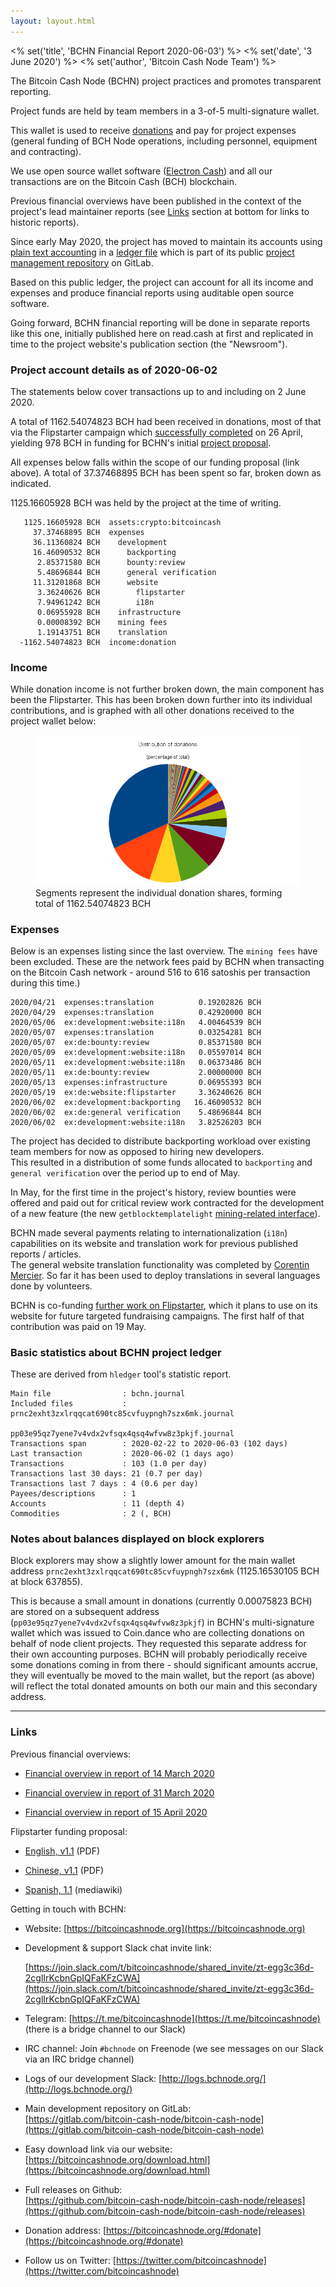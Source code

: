 ```yaml
---
layout: layout.html
---
```


<% set('title', 'BCHN Financial Report 2020-06-03') %>
<% set('date', '3 June 2020') %>
<% set('author', 'Bitcoin Cash Node Team') %>

The Bitcoin Cash Node (BCHN) project practices and promotes transparent reporting.

Project funds are held by team members in a 3-of-5 multi-signature wallet.

This wallet is used to receive [donations](https://bitcoincashnode.org/#donate) and pay for project expenses (general funding of BCH Node operations, including personnel, equipment and contracting).

We use open source wallet software ([Electron Cash](https://www.electroncash.org/)) and all our transactions are on the Bitcoin Cash (BCH) blockchain.

Previous financial overviews have been published in the context of the project's lead maintainer reports (see [Links](https://read.cash/@bitcoincashnode/bchn-financial-report-2020-06-03-d2a0232f#links) section at bottom for links to historic reports).

Since early May 2020, the project has moved to maintain its accounts using [plain text accounting](https://plaintextaccounting.org/) in a [ledger file](https://gitlab.com/bitcoin-cash-node/bchn-project-management/bchn-pm-public/-/blob/master/finance/bookkeeping/prnc2exht3zxlrqqcat690tc85cvfuypngh7szx6mk.journal) which is part of its public [project management repository](https://gitlab.com/bitcoin-cash-node/bchn-project-management/bchn-pm-public) on GitLab.

Based on this public ledger, the project can account for all its income and expenses and produce financial reports using auditable open source software.

Going forward, BCHN financial reporting will be done in separate reports like this one, initially published here on read.cash at first and replicated in time to the project website's publication section (the "Newsroom").

### Project account details as of 2020-06-02

The statements below cover transactions up to and including on 2 June 2020.

A total of 1162.54074823 BCH had been received in donations, most of that via the Flipstarter campaign which [successfully completed](https://bitcoincashnode.org/en/newsroom/bchn-flipstarted) on 26 April, yielding 978 BCH in funding for BCHN's initial [project proposal](https://gitlab.com/bitcoin-cash-node/bchn-project-management/bchn-pm-public/-/raw/master/finance/funding/campaigns/2020-q2-flipstarter/pdf/Bitcoin_Cash_Node_Flipstarter_Funding_Proposal_v1_1.pdf).

All expenses below falls within the scope of our funding proposal (link above). A total of 37.37468895 BCH has been spent so far, broken down as indicated.

1125.16605928 BCH was held by the project at the time of writing.

       1125.16605928 BCH  assets:crypto:bitcoincash
         37.37468895 BCH  expenses
         36.11360824 BCH    development
         16.46090532 BCH      backporting
          2.85371580 BCH      bounty:review
          5.48696844 BCH      general verification
         11.31201868 BCH      website
          3.36240626 BCH        flipstarter
          7.94961242 BCH        i18n
          0.06955928 BCH    infrastructure
          0.00008392 BCH    mining fees
          1.19143751 BCH    translation
      -1162.54074823 BCH  income:donation

### Income

While donation income is not further broken down, the main component has been the Flipstarter. This has been broken down further into its individual contributions, and is graphed with all other donations received to the project wallet below:

<figure class="text-center">
    <img src="/static/img/newsroom/2020-06-03/donations.png" class="img-fluid rounded">
    <figcaption>Segments represent the individual donation shares, forming total of 1162.54074823 BCH</figcaption>
</figure>

### Expenses

Below is an expenses listing since the last overview. The `mining fees` have been excluded. These are the network fees paid by BCHN when transacting on the Bitcoin Cash network - around 516 to 616 satoshis per transaction during this time.)

    2020/04/21  expenses:translation          0.19202826 BCH
    2020/04/29  expenses:translation          0.42920000 BCH
    2020/05/06  ex:development:website:i18n   4.00464539 BCH
    2020/05/07  expenses:translation          0.03254281 BCH
    2020/05/07  ex:de:bounty:review           0.85371580 BCH
    2020/05/09  ex:development:website:i18n   0.05597014 BCH
    2020/05/11  ex:development:website:i18n   0.06373486 BCH
    2020/05/11  ex:de:bounty:review           2.00000000 BCH
    2020/05/13  expenses:infrastructure       0.06955393 BCH
    2020/05/19  ex:de:website:flipstarter     3.36240626 BCH
    2020/06/02  ex:development:backporting   16.46090532 BCH
    2020/06/02  ex:de:general verification    5.48696844 BCH
    2020/06/02  ex:development:website:i18n   3.82526203 BCH

The project has decided to distribute backporting workload over existing team members for now as opposed to hiring new developers.  
This resulted in a distribution of some funds allocated to `backporting` and `general verification` over the period up to end of May.

In May, for the first time in the project's history, review bounties were offered and paid out for critical review work contracted for the development of a new feature (the new `getblocktemplatelight` [mining-related interface](https://read.cash/@bitcoincashnode/bchn-technical-bulletin-2020-05-04-51b0305f)).

BCHN made several payments relating to internationalization (`i18n`) capabilities on its website and translation work for previous published reports / articles.  
The general website translation functionality was completed by [Corentin Mercier](https://merc1er.com/). So far it has been used to deploy translations in several languages done by volunteers.

BCHN is co-funding [further work on Flipstarter](https://read.cash/@flipstarter/flipstarter-next-step-easy-to-deploy-same-user-experience-9fd8a8c1), which it plans to use on its website for future targeted fundraising campaigns. The first half of that contribution was paid on 19 May.

### Basic statistics about BCHN project ledger

These are derived from `hledger` tool's statistic report.

    Main file                : bchn.journal
    Included files           : prnc2exht3zxlrqqcat690tc85cvfuypngh7szx6mk.journal
                               pp03e95qz7yene7v4vdx2vfsqx4qsq4wfvw8z3pkjf.journal
    Transactions span        : 2020-02-22 to 2020-06-03 (102 days)
    Last transaction         : 2020-06-02 (1 days ago)
    Transactions             : 103 (1.0 per day)
    Transactions last 30 days: 21 (0.7 per day)
    Transactions last 7 days : 4 (0.6 per day)
    Payees/descriptions      : 1
    Accounts                 : 11 (depth 4)
    Commodities              : 2 (, BCH)

### Notes about balances displayed on block explorers

Block explorers may show a slightly lower amount for the main wallet address `prnc2exht3zxlrqqcat690tc85cvfuypngh7szx6mk` (1125.16530105 BCH at block 637855).

This is because a small amount in donations (currently 0.00075823 BCH) are stored on a subsequent address (`pp03e95qz7yene7v4vdx2vfsqx4qsq4wfvw8z3pkjf`) in BCHN's multi-signature wallet which was issued to Coin.dance who are collecting donations on behalf of node client projects. They requested this separate address for their own accounting purposes. BCHN will probably periodically receive some donations coming in from there - should significant amounts accrue, they will eventually be moved to the main wallet, but the report (as above) will reflect the total donated amounts on both our main and this secondary address.

* * *

### Links

Previous financial overviews:

*   [Financial overview in report of 14 March 2020](https://read.cash/@freetrader/bchn-lead-maintainer-report-2020-03-14-84f2992d#financial-overview)

*   [Financial overview in report of 31 March 2020](https://read.cash/@freetrader/bchn-lead-maintainer-report-2020-03-31-1e0a4c39#financial-overview)

*   [Financial overview in report of 15 April 2020](https://read.cash/@freetrader/bchn-lead-maintainer-report-2020-04-15-449fc115#financial-overview)

Flipstarter funding proposal:

*   [English, v1.1](https://gitlab.com/bitcoin-cash-node/bchn-project-management/bchn-pm-public/-/raw/master/finance/funding/campaigns/2020-q2-flipstarter/pdf/Bitcoin_Cash_Node_Flipstarter_Funding_Proposal_v1_1.pdf) (PDF)

*   [Chinese, v1.1](https://gitlab.com/bitcoin-cash-node/bchn-project-management/bchn-pm-public/-/blob/master/finance/funding/campaigns/2020-q2-flipstarter/pdf/Bitcoin_Cash_Node_Flipstarter_Funding_Proposal_v1_1_CN.pdf) (PDF)

*   [Spanish, 1.1](https://gitlab.com/bitcoin-cash-node/bchn-project-management/bchn-pm-public/-/blob/master/finance/funding/campaigns/2020-q2-flipstarter/proposal/proposal-es.mediawiki) (mediawiki)

Getting in touch with BCHN:

*   Website: [https://bitcoincashnode.org](https://bitcoincashnode.org)

*   Development & support Slack chat invite link:

    [https://join.slack.com/t/bitcoincashnode/shared_invite/zt-egg3c36d-2cglIrKcbnGpIQFaKFzCWA](https://join.slack.com/t/bitcoincashnode/shared_invite/zt-egg3c36d-2cglIrKcbnGpIQFaKFzCWA)

*   Telegram: [https://t.me/bitcoincashnode](https://t.me/bitcoincashnode) (there is a bridge channel to our Slack)

*   IRC channel: Join `#bchnode` on Freenode (we see messages on our Slack via an IRC bridge channel)

*   Logs of our development Slack: [http://logs.bchnode.org/](http://logs.bchnode.org/)

*   Main development repository on GitLab:  
    [https://gitlab.com/bitcoin-cash-node/bitcoin-cash-node](https://gitlab.com/bitcoin-cash-node/bitcoin-cash-node)

*   Easy download link via our website:  
    [https://bitcoincashnode.org/download.html](https://bitcoincashnode.org/download.html)

*   Full releases on Github:  
    [https://github.com/bitcoin-cash-node/bitcoin-cash-node/releases](https://github.com/bitcoin-cash-node/bitcoin-cash-node/releases)

*   Donation address: [https://bitcoincashnode.org/#donate](https://bitcoincashnode.org/#donate)

*   Follow us on Twitter: [https://twitter.com/bitcoincashnode](https://twitter.com/bitcoincashnode)
